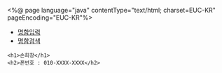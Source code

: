 <%@ page language="java" contentType="text/html; charset=EUC-KR"
    pageEncoding="EUC-KR"%>
<!DOCTYPE html>
<html>
<head>
<meta charset="EUC-KR">
<title>Insert title here</title>
</head>
<body>
	<nav>
		<ul>
			<li><a href="input.jsp">명함입력</a></li>
			<li><a href="serch.jsp">명함검색</a></li>
		</ul>
	</nav>

	<h1>손희창</h1>
	<h2>폰번호 : 010-XXXX-XXXX</h2>




</body>
</html>
